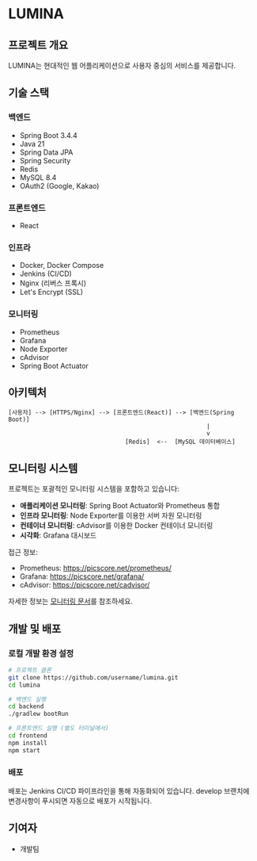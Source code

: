 # LUMINA

## 프로젝트 개요
LUMINA는 현대적인 웹 어플리케이션으로 사용자 중심의 서비스를 제공합니다.

## 기술 스택

### 백엔드
- Spring Boot 3.4.4
- Java 21
- Spring Data JPA
- Spring Security
- Redis
- MySQL 8.4
- OAuth2 (Google, Kakao)

### 프론트엔드
- React

### 인프라
- Docker, Docker Compose
- Jenkins (CI/CD)
- Nginx (리버스 프록시)
- Let's Encrypt (SSL)

### 모니터링
- Prometheus
- Grafana
- Node Exporter
- cAdvisor
- Spring Boot Actuator

## 아키텍처

```
[사용자] --> [HTTPS/Nginx] --> [프론트엔드(React)] --> [백엔드(Spring Boot)]
                                                        |
                                                        v
                                 [Redis]  <--  [MySQL 데이터베이스]
```

## 모니터링 시스템

프로젝트는 포괄적인 모니터링 시스템을 포함하고 있습니다:

- **애플리케이션 모니터링**: Spring Boot Actuator와 Prometheus 통합
- **인프라 모니터링**: Node Exporter를 이용한 서버 자원 모니터링
- **컨테이너 모니터링**: cAdvisor를 이용한 Docker 컨테이너 모니터링
- **시각화**: Grafana 대시보드

접근 정보:
- Prometheus: https://picscore.net/prometheus/
- Grafana: https://picscore.net/grafana/
- cAdvisor: https://picscore.net/cadvisor/

자세한 정보는 [모니터링 문서](./infra/monitoring/README.md)를 참조하세요.

## 개발 및 배포

### 로컬 개발 환경 설정

```bash
# 프로젝트 클론
git clone https://github.com/username/lumina.git
cd lumina

# 백엔드 실행
cd backend
./gradlew bootRun

# 프론트엔드 실행 (별도 터미널에서)
cd frontend
npm install
npm start
```

### 배포

배포는 Jenkins CI/CD 파이프라인을 통해 자동화되어 있습니다. develop 브랜치에 변경사항이 푸시되면 자동으로 배포가 시작됩니다.

## 기여자

- 개발팀